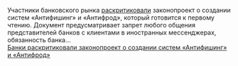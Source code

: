 <!--2025-03-11 11:35:41-->
<div class="yb">
  <div class="rss smaller1 habr"><p>Участники банковского рынка <a href="https://www.kommersant.ru/doc/7564453" rel="noopener noreferrer nofollow">раскритиковали</a> законопроект о&nbsp;создании систем «Антифишинг» и «Антифрод», который готовится к&nbsp;первому чтению. Документ предусматривает запрет любого общения представителей банков с&nbsp;клиентами в&nbsp;иностранных мессенджерах, обязанность банка... <br><a class="light" href="https://habr.com/ru/news/889940/?utm_source=habrahabr&utm_medium=rss&utm_campaign=889940">Банки раскритиковали законопроект о создании систем «Антифишинг» и «Антифрод»</a></div>
</div>
